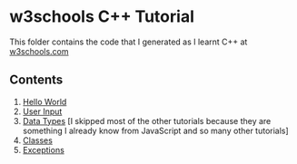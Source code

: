 # w3schools C++ Tutorial

This folder contains the code that I generated as I learnt C++ at [w3schools.com](https://www.w3schools.com/cpp)

## Contents

1. [Hello World](./hello-world.cpp)
2. [User Input](./user-input.cpp)
3. [Data Types](./data-types.cpp) [I skipped most of the other tutorials because they are something I already know from JavaScript and so many other tutorials]
4. [Classes](./classes.cpp)
5. [Exceptions](./exceptions.cpp)
